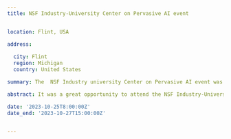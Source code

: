 ```yaml
---
title: NSF Industry-University Center on Pervasive AI event


location: Flint, USA

address:
  
  city: Flint
  region: Michigan
  country: United States

summary: The  NSF Industry university Center on Pervasive AI event was held in Flint, Michigan organized by the University of Michigan, in collaboration with Oregon State University, Oakland University, and the University of Colorado, Boulder.

abstract: It was a great opportunity to attend the NSF Industry-University Center on Pervasive AIs industry advisory board event in Michigan, where I had the opportunity to present my research work on An Empirical Study of Refactorings and Technical Debt in Build Systems.

date: '2023-10-25T8:00:00Z'
date_end: '2023-10-27T15:00:00Z'


---
```

